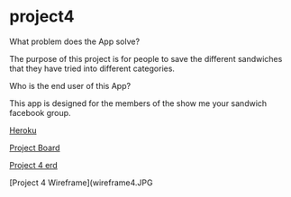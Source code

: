 # project4

What problem does the App solve?

The purpose of this project is for people to save the different sandwiches that they have tried into different categories.

Who is the end user of this App?

This app is designed for the members of the show me your sandwich facebook group.

[Heroku](https://frozen-island-49924.herokuapp.com/)

[Project Board](https://github.com/bclark12/project4/projects)

[Project 4 erd](erd4.JPG)

[Project 4 Wireframe](wireframe4.JPG
